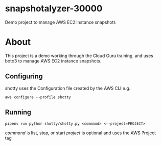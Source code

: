 # snapshotalyzer-30000

Demo project to manage AWS EC2 instance snapshots

# About

This project is a demo working through the Cloud Guru training, and uses boto3 to manage AWS EC2 instance snapshots.

## Configuring

shotty uses the Configuration file created by the AWS CLI e.g.

`aws configure --profile shotty`

## Running

`pipenv run python shotty/shotty.py <command> <--project=PROJECT>`

*command* is list, stop, or start
*project* is optional and uses the AWS Project tag
